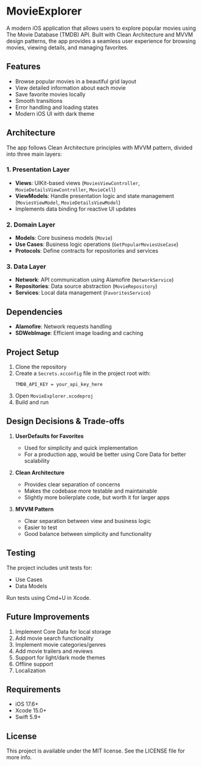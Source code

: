 # MovieExplorer

A modern iOS application that allows users to explore popular movies using The Movie Database (TMDB) API. Built with Clean Architecture and MVVM design patterns, the app provides a seamless user experience for browsing movies, viewing details, and managing favorites.

## Features

- Browse popular movies in a beautiful grid layout
- View detailed information about each movie
- Save favorite movies locally
- Smooth transitions
- Error handling and loading states
- Modern iOS UI with dark theme

## Architecture

The app follows Clean Architecture principles with MVVM pattern, divided into three main layers:

### 1. Presentation Layer
- **Views**: UIKit-based views (`MoviesViewController`, `MovieDetailsViewController`, `MovieCell`)
- **ViewModels**: Handle presentation logic and state management (`MoviesViewModel`, `MovieDetailsViewModel`)
- Implements data binding for reactive UI updates

### 2. Domain Layer
- **Models**: Core business models (`Movie`)
- **Use Cases**: Business logic operations (`GetPopularMoviesUseCase`)
- **Protocols**: Define contracts for repositories and services

### 3. Data Layer
- **Network**: API communication using Alamofire (`NetworkService`)
- **Repositories**: Data source abstraction (`MovieRepository`)
- **Services**: Local data management (`FavoritesService`)

## Dependencies

- **Alamofire**: Network requests handling
- **SDWebImage**: Efficient image loading and caching

## Project Setup

1. Clone the repository
2. Create a `Secrets.xcconfig` file in the project root with:
   ```
   TMDB_API_KEY = your_api_key_here
   ```
3. Open `MovieExplorer.xcodeproj`
4. Build and run

## Design Decisions & Trade-offs

1. **UserDefaults for Favorites**
   - Used for simplicity and quick implementation
   - For a production app, would be better using Core Data for better scalability

2. **Clean Architecture**
   - Provides clear separation of concerns
   - Makes the codebase more testable and maintainable
   - Slightly more boilerplate code, but worth it for larger apps

4. **MVVM Pattern**
   - Clear separation between view and business logic
   - Easier to test
   - Good balance between simplicity and functionality

## Testing

The project includes unit tests for:
- Use Cases
- Data Models

Run tests using Cmd+U in Xcode.

## Future Improvements

1. Implement Core Data for local storage
2. Add movie search functionality
3. Implement movie categories/genres
4. Add movie trailers and reviews
5. Support for light/dark mode themes
6. Offline support
7. Localization

## Requirements

- iOS 17.6+
- Xcode 15.0+
- Swift 5.9+

## License

This project is available under the MIT license. See the LICENSE file for more info.
